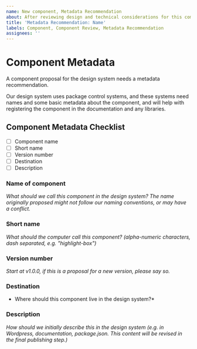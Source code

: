 ```yaml
---
name: New component, Metadata Recommendation
about: After reviewing design and technical considerations for this component, decide its name, location. 
title: 'Metadata Recommendation: Name'
labels: Component, Component Review, Metadata Recommendation
assignees: ''
---
```


# Component Metadata

A component proposal for the design system needs a metadata recommendation.

Our design system uses package control systems, and these systems need names and some basic metadata about the component, and will help with registering the component in the documentation and any libraries.

## Component Metadata Checklist
- [ ] Component name
- [ ] Short name
- [ ] Version number
- [ ] Destination
- [ ] Description

### Name of component
*What should we call this component in the design system? The name originally proposed might not follow our naming conventions, or may have a conflict.*

### Short name
*What should the computer call this component? (alpha-numeric characters, dash separated, e.g. "highlight-box")* 

### Version number
*Start at v1.0.0, if this is a proposal for a new version, please say so.*

### Destination
* Where should this component live in the design system?* 

### Description
*How should we initially describe this in the design system (e.g. in Wordpress, documentation, package.json. This content will be revised in the final publishing step.)*
